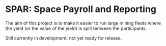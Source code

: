 # SPAR: Space Payroll and Reporting

The aim of this project is to make it easier to run large mining fleets where the yield (or the value of the yield) is split between the participants.

Still currently in development, not yet ready for release.